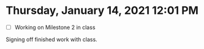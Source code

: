 # Thursday, January 14, 2021 12:01 PM
- [ ] Working on Milestone 2 in class

Signing off finished work with class. 